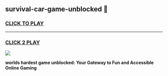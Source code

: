 
## survival-car-game-unblocked 👋
<h3>
<a href="https://premium.freeplayer.one?title=survival-car-game-unblocked&ref=14F">CLICK TO PLAY</a></h3>
<hr>

<h3>
<a href="https://premium.freeplayer.one?title=survival-car-game-unblocked&ref=14F">CLICK 2 PLAY</a>
  
</h3>

<a href="https://premium.freeplayer.one?title=survival-car-game-unblocked&ref=12F/"><img src="https://clearcache.store/games.png"></a>


**worlds hardest game unblocked: Your Gateway to Fun and Accessible Online Gaming**
